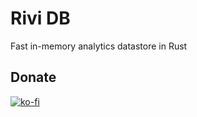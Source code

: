 # Rivi DB

Fast in-memory analytics datastore in Rust

## Donate

[![ko-fi](https://www.ko-fi.com/img/githubbutton_sm.svg)](https://ko-fi.com/L3L0TYVL)
